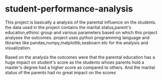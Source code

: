 # student-performance-analysis

This project is basically a analysis of the parental influence on the students.
the data used in the project contains the marital status,parent's education,ethinic group and various parameters based on which this project analyses the outcomes.
project uses python programming language and libraries like pandas,numpy,matplotlib,seaboarn etc for the analysis and visualization.

Based on the analysis the outcomes were that the parental education has a huge impact on student's score as the students whoes parents hold a master's degree had a higher score as compared to others.
And the marital status of the parents had no great impact on the scores
